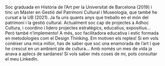Soc graduada en Història de l’Art per la Universitat de Barcelona (2019) i tinc un Màster en Gestió del Patrimoni Cultural i Museologia, que també he cursat a la UB (2021). Ja fa uns quants anys que treballo en el món del patrimoni i la gestió cultural. Actualment soc cap de projectes a Adhoc Cultura, i coordino i lidero projectes estratègics, educatius, expositius… Però també n’implemento! A més, soc facilitadora educativa i estic formada en metodologies com el Design Thinking. Em motiven els reptes! Si em vols conèixer una mica millor, has de saber que soc una enamorada de l’art i que he crescut en un ambient ple de cultura… Amb només un mes de vida ja anava a aplecs de sardanes! Si vols saber més coses de mi, pots consultar el meu LinkedIn. 